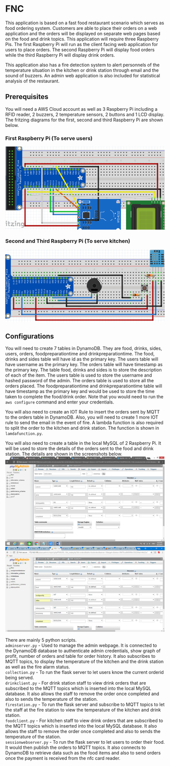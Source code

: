 # FNC
This application is based on a fast food restaurant scenario which serves as food ordering system. Customers are able to place their orders on a web application and the orders will be displayed on separate web pages based on the food and drink topics. This application will require three Raspberry Pis. The first Raspberry Pi will run as the client facing web application for users to place orders. The second Raspberry Pi will display food orders while the third Raspberry Pi will display drink orders.

This application also has a fire detection system to alert personnels of the temperature situation in the kitchen or drink station through email and the sound of buzzers. An admin web application is also included for statistical analysis of the restaurant.

## Prerequisites
You will need a AWS Cloud account as well as 3 Raspberry Pi including a RFID reader, 2 buzzers, 2 temperature sensors, 2 buttons and 1 LCD display. The fritzing diagrams for the first, second and third Raspberry Pi are shown below.
### First Raspberry Pi (To serve users)
![alt text](screenshots/firstpi.png)
### Second and Third Raspberry Pi (To serve kitchen)
![alt text](screenshots/secondandthirdpi.png)

## Configurations
You will need to create 7 tables in DynamoDB. They are food, drinks, sides, users, orders, foodpreparationtime and drinkpreparationtime. The food, drinks and sides table will have id as the primary key. The users table will have username as the primary key. The orders table will have timestamp as the primary key. The table food, drinks and sides is to store the description of each of the item. The users table is used to store the username and hashed password of the admin. The orders table is used to store all the orders placed. The foodpreparationtime and drinkpreparationtime table will have timestamp as the primary key and would be used to store the time taken to complete the food/drink order. Note that you would need to run the `aws configure` command and enter your credentials.<br />

You will also need to create an IOT Rule to insert the orders sent by MQTT to the orders table in DynamoDB. Also, you will need to create 1 more IOT rule to send the email in the event of fire. A lambda function is also required to split the order to the kitchen and drink station. The function is shown in `lamdafunction.py`.

You will also need to create a table in the local MySQL of 2 Raspberry Pi. It will be used to store the details of the orders sent to the food and drink station. The details are shown in the screenshots below.
![alt text](screenshots/drinkclientmysqltablestructure.png)
![alt text](screenshots/foodclientmysqltablestructure.png)

There are mainly 5 python scripts. <br />
`adminserver.py` - Used to manage the admin webpage. It is connected to the DynamoDB database to authenticate admin credentials, show graph of profit, number of orders and table for order history. It also subscribes to MQTT topics, to display the temperature of the kitchen and the drink station as well as the fire alarm status.<br />
`collection.py` - To run the flask server to let users know the current orderid being served.<br />
`drinkclient.py` - For drink station staff to view drink orders that are subscribed to the MQTT topics which is inserted into the local MySQL database. It also allows the staff to remove the order once completed and also to sends the temperature of the station.<br />
`firestation.py` - To run the flask server and subscribe to MQTT topics to let the staff at the fire station to view the temperature of the kitchen and drink station.<br />
`foodclient.py` - For kitchen staff to view drink orders that are subscribed to the MQTT topics which is inserted into the local MySQL database. It also allows the staff to remove the order once completed and also to sends the temperature of the station.<br />
`sessionwebserver.py` - To run the flask server to let users to order their food. It would then publish the orders to MQTT topics. It also connects to DynamoDB to retrieve data such as the food items and also to send orders once the payment is received from the nfc card reader.
